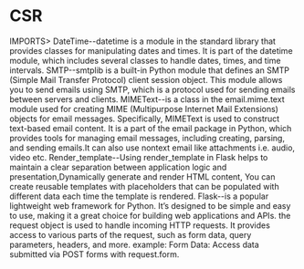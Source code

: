# CSR
IMPORTS>
DateTime--datetime is a module in the standard library that provides classes for manipulating dates and times. It is part of the datetime module, which includes several classes to handle 
           dates, times, and time intervals. 
SMTP--smtplib is a built-in Python module that defines an SMTP (Simple Mail Transfer Protocol) client session object. This module allows you to send emails using SMTP, which is a protocol 
      used for sending emails between servers and clients.
MIMEText--is a class in the email.mime.text module used for creating MIME (Multipurpose Internet Mail Extensions) objects for email messages. Specifically, MIMEText is used to construct 
          text-based email content. It is a part of the email package in Python, which provides tools for managing email messages, including creating, parsing, and sending emails.It can 
          also use nontext email like attachments i.e. audio, video etc.
Render_template--Using render_template in Flask helps to maintain a clear separation between application logic and presentation,Dynamically generate and render HTML content, You can create 
                 reusable templates with placeholders that can be populated with different data each time the template is rendered.
Flask--is a popular lightweight web framework for Python. It’s designed to be simple and easy to use, making it a great choice for building web applications and APIs. 
       the request object is used to handle incoming HTTP requests. It provides access to various parts of the request, such as form data, query parameters, headers, and more. 
       example: Form Data: Access data submitted via POST forms with request.form.
  
